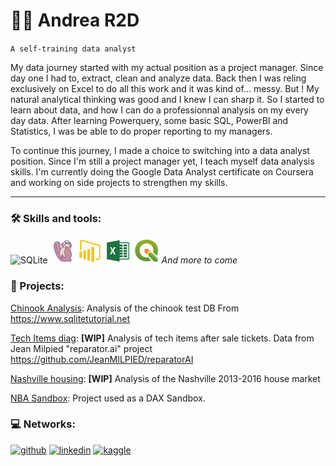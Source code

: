 # 🏋️‍♂️ Andrea R2D
`A self-training data analyst`


My data journey started with my actual position as a project manager. Since day one I had to, extract, clean and analyze data. Back then I was reling exclusively on Excel to do all this work and it was kind of... messy. But ! My natural analytical thinking was good and I knew I can sharp it. So I started to learn about data, and how I can do a professionnal analysis on my every day data. After learning Powerquery, some basic SQL, PowerBI and Statistics, I was be able to do proper reporting to my managers. 

To continue this journey, I made a choice to switching into a data analyst position. Since I'm still a project manager yet, I teach myself data analysis skills. I'm currently doing the Google Data Analyst certificate on Coursera and working on side projects to strengthen my skills. 

---

### 🛠 Skills and tools:

<img src='https://cdn.jsdelivr.net/gh/devicons/devicon/icons/sqlite/sqlite-original.svg' alt='SQLite' height='40'> <img src='https://github.com/AndreaR2D/AndreaR2D/blob/main/dbeaver.png' alt='DBeaver' height='40'> <img src='https://github.com/AndreaR2D/AndreaR2D/blob/main/PowerBI-Icon-Transparent.png' alt='PowerBI' height='40'> <img src='https://github.com/AndreaR2D/AndreaR2D/blob/main/excel.png' alt='Excel' height='40'> <img src='https://github.com/AndreaR2D/AndreaR2D/blob/main/qgis-logo-v3.png' alt='QGIS' height='40'> *And more to come*


### 📙 Projects:

[Chinook Analysis](https://github.com/AndreaR2D/Chinook_Analysis): Analysis of the chinook test DB From https://www.sqlitetutorial.net

[Tech Items diag](https://github.com/AndreaR2D/Tech-items-diag): **[WIP]** Analysis of tech items after sale tickets. Data from Jean Milpied "reparator.ai" project https://github.com/JeanMILPIED/reparatorAI

[Nashville housing](https://github.com/AndreaR2D/Nashville_Housing): **[WIP]** Analysis of the Nashville 2013-2016 house market 

[NBA Sandbox](https://github.com/AndreaR2D/NBA_Sandbox): Project used as a DAX Sandbox.


### 💻 Networks:

[<img src='https://cdn.jsdelivr.net/npm/simple-icons@3.0.1/icons/github.svg' alt='github' height='40'>](https://github.com/AndreaR2D)  [<img src='https://cdn.jsdelivr.net/gh/devicons/devicon/icons/linkedin/linkedin-original.svg' alt='linkedin' height='40'>](https://www.linkedin.com/in/andrear2d/)  [<img src='https://cdn.jsdelivr.net/gh/devicons/devicon/icons/kaggle/kaggle-original.svg' alt='kaggle' height='40'>](https://www.kaggle.com/andrear2d)  

